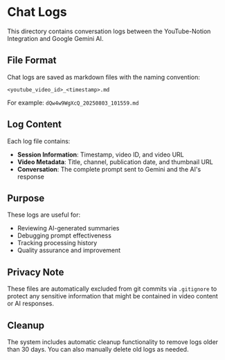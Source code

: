 # Chat Logs

This directory contains conversation logs between the YouTube-Notion Integration and Google Gemini AI.

## File Format

Chat logs are saved as markdown files with the naming convention:
```
<youtube_video_id>_<timestamp>.md
```

For example: `dQw4w9WgXcQ_20250803_101559.md`

## Log Content

Each log file contains:

- **Session Information**: Timestamp, video ID, and video URL
- **Video Metadata**: Title, channel, publication date, and thumbnail URL
- **Conversation**: The complete prompt sent to Gemini and the AI's response

## Purpose

These logs are useful for:
- Reviewing AI-generated summaries
- Debugging prompt effectiveness
- Tracking processing history
- Quality assurance and improvement

## Privacy Note

These files are automatically excluded from git commits via `.gitignore` to protect any sensitive information that might be contained in video content or AI responses.

## Cleanup

The system includes automatic cleanup functionality to remove logs older than 30 days. You can also manually delete old logs as needed.